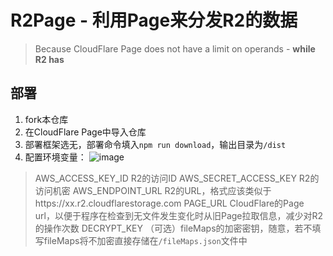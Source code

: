 # R2Page - 利用Page来分发R2的数据

> Because CloudFlare Page does not have a limit on operands - **while R2 has**

## 部署

1. fork本仓库
2. 在CloudFlare Page中导入仓库
3. 部署框架选无，部署命令填入`npm run download`，输出目录为`/dist`
4. 配置环境变量：
   ![image](https://github.com/ChenYFan/R2Page/assets/53730587/dc512eb9-de6f-410f-8166-c17da3f2976b)
   
> AWS_ACCESS_KEY_ID R2的访问ID
> AWS_SECRET_ACCESS_KEY R2的访问机密
> AWS_ENDPOINT_URL R2的URL，格式应该类似于https://xx.r2.cloudflarestorage.com
> PAGE_URL CloudFlare的Page url，以便于程序在检查到无文件发生变化时从旧Page拉取信息，减少对R2的操作次数
> DECRYPT_KEY （可选）fileMaps的加密密钥，随意，若不填写fileMaps将不加密直接存储在`/fileMaps.json`文件中

